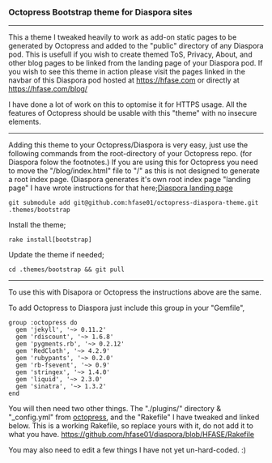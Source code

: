### Octopress Bootstrap theme for Diaspora sites ###
***
This a theme I tweaked heavily to work as add-on static pages to be generated by Octopress and added to the "public" directory of any Diaspora pod. This is usefull if you wish to create themed ToS, Privacy, About, and other blog pages to be linked from the landing page of your Diaspora pod. If you wish to see this theme in action please visit the pages linked in the navbar of this Diaspora pod hosted at <https://hfase.com> or directly at <https://hfase.com/blog/>

I have done a lot of work on this to optomise it for HTTPS usage. All the features of Octopress should be usable with this "theme" with no insecure elements.
***
Adding this theme to your Octopress/Diaspora is very easy, just use the following commands from the root-directory of your Octopress repo.
(for Diaspora folow the footnotes.) If you are using this for Octopress you need to move the "/blog/index.html" file to "/" as this is not designed to generate a root index page. (Diaspora generates it's own root index page "landing page" I have wrote instructions for that here;[Diaspora landing page](https://github.com/diaspora/diaspora/wiki/Customize-your-splash-page "Diaspora landing page")  

```git submodule add git@github.com:hfase01/octopress-diaspora-theme.git .themes/bootstrap```

Install the theme;

```rake install[bootstrap]```

Update the theme if needed;

```cd .themes/bootstrap && git pull```

***

To use this with Disapora or Octopress the instructions above are the same.

To add Octopress to Diaspora just include this group in your "Gemfile",

```
group :octopress do
  gem 'jekyll', '~> 0.11.2'
  gem 'rdiscount', '~> 1.6.8'
  gem 'pygments.rb', '~> 0.2.12'
  gem 'RedCloth', '~> 4.2.9'
  gem 'rubypants', '~> 0.2.0'
  gem 'rb-fsevent', '~> 0.9'
  gem 'stringex', '~> 1.4.0'
  gem 'liquid', '~> 2.3.0'
  gem 'sinatra', '~> 1.3.2'
end
```

You will then need two other things. The "./plugins/" directory & "_config.yml" from [octopress](https://github.com/imathis/octopress "Octopress"), and the "Rakefile" I have tweaked and linked below.
This is a working Rakefile, so replace yours with it, do not add it to what you have.
https://github.com/hfase01/diaspora/blob/HFASE/Rakefile

You may also need to edit a few things I have not yet un-hard-coded. :)
